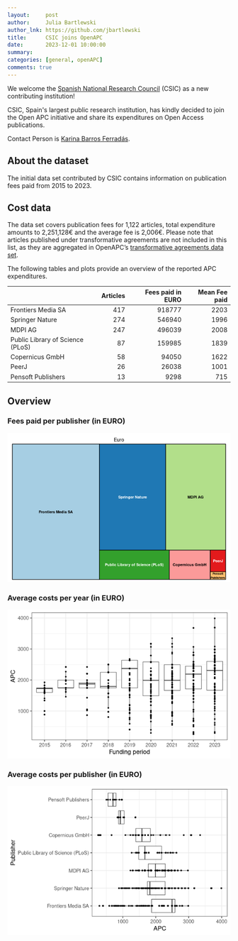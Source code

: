 ```yaml
---
layout:     post
author:     Julia Bartlewski
author_lnk: https://github.com/jbartlewski
title:      CSIC joins OpenAPC
date:       2023-12-01 10:00:00
summary:    
categories: [general, openAPC]
comments: true
---
```





We welcome the [Spanish National Research Council](https://www.csic.es/en/csic) (CSIC) as a new contributing institution!

CSIC, Spain's largest public research institution, has kindly decided to join the Open APC initiative and share its expenditures on Open Access publications.

Contact Person is [Karina Barros Ferradás](mailto:karina.barros@bib.csic.es).

## About the dataset

The initial data set contributed by CSIC contains information on publication fees paid from 2015 to 2023. 

## Cost data



The data set covers publication fees for 1,122 articles, total expenditure amounts to 2,251,128€ and the average fee is 2,006€. Please note that articles published under transformative agreements are not included in this list, as they are aggregated in OpenAPC’s [transformative agreements data set](https://treemaps.openapc.net/apcdata/transformative-agreements/#institution/Consejo%20Superior%20de%20Investigaciones%20Cientificas%20(CSIC)/).

The following tables and plots provide an overview of the reported APC expenditures.





|                                 | Articles| Fees paid in EURO| Mean Fee paid|
|:--------------------------------|--------:|-----------------:|-------------:|
|Frontiers Media SA               |      417|            918777|          2203|
|Springer Nature                  |      274|            546940|          1996|
|MDPI AG                          |      247|            496039|          2008|
|Public Library of Science (PLoS) |       87|            159985|          1839|
|Copernicus GmbH                  |       58|             94050|          1622|
|PeerJ                            |       26|             26038|          1001|
|Pensoft Publishers               |       13|              9298|           715|



## Overview

### Fees paid per publisher (in EURO)

![plot of chunk tree_csic_2023_12_01_full](/figure/tree_csic_2023_12_01_full-1.png)

###  Average costs per year (in EURO)

![plot of chunk box_csic_2023_12_01_year_full](/figure/box_csic_2023_12_01_year_full-1.png)

###  Average costs per publisher (in EURO)

![plot of chunk box_csic_2023_12_01_publisher_full](/figure/box_csic_2023_12_01_publisher_full-1.png)

